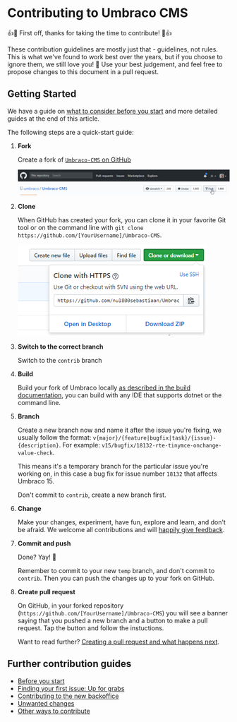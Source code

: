 # Contributing to Umbraco CMS

👍🎉 First off, thanks for taking the time to contribute! 🎉👍

These contribution guidelines are mostly just that - guidelines, not rules. This is what we've found to work best over the years, but if you choose to ignore them, we still love you! 💖 Use your best judgement, and feel free to propose changes to this document in a pull request.

## Getting Started
We have a guide on [what to consider before you start](contributing-before-you-start.md) and more detailed guides at the end of this article.

The following steps are a quick-start guide:

1. **Fork**

    Create a fork of [`Umbraco-CMS` on GitHub](https://github.com/umbraco/Umbraco-CMS)

    ![Fork the repository](img/forkrepository.png)

2. **Clone**

    When GitHub has created your fork, you can clone it in your favorite Git tool or on the command line with `git clone https://github.com/[YourUsername]/Umbraco-CMS`.

    ![Clone the fork](img/clonefork.png)

3. **Switch to the correct branch**

    Switch to the `contrib` branch

4. **Build**

    Build your fork of Umbraco locally [as described in the build documentation](BUILD.md), you can build with any IDE that supports dotnet or the command line.

5. **Branch**

    Create a new branch now and name it after the issue you're fixing, we usually follow the format: `v{major}/{feature|bugfix|task}/{issue}-{description}`. For example: `v15/bugfix/18132-rte-tinymce-onchange-value-check`.

    This means it's a temporary branch for the particular issue you're working on, in this case a bug fix for issue number `18132` that affects Umbraco 15.

    Don't commit to `contrib`, create a new branch first.

6. **Change**

    Make your changes, experiment, have fun, explore and learn, and don't be afraid. We welcome all contributions and will [happily give feedback](contributing-first-issue.md#questions).

7. **Commit and push**

    Done? Yay! 🎉

    Remember to commit to your new `temp` branch, and don't commit to `contrib`. Then you can push the changes up to your fork on GitHub.

8. **Create pull request**

    On GitHub, in your forked repository (`https://github.com/[YourUsername]/Umbraco-CMS`) you will see a banner saying that you pushed a new branch and a button to make a pull request. Tap the button and follow the instuctions.

    Want to read further? [Creating a pull request and what happens next](contributing-creating-a-pr.md).

## Further contribution guides

- [Before you start](contributing-before-you-start.md)
- [Finding your first issue: Up for grabs](contributing-before-you-start.md)
- [Contributing to the new backoffice](https://docs.umbraco.com/umbraco-backoffice/)
- [Unwanted changes](contributing-unwanted-changes.md)
- [Other ways to contribute](contributing-other-ways-to-contribute.md)

